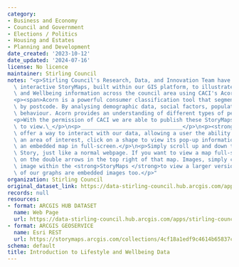 ```yaml
---
category:
- Business and Economy
- Council and Government
- Elections / Politics
- Housing and Estates
- Planning and Development
date_created: '2023-10-12'
date_updated: '2024-07-16'
license: No licence
maintainer: Stirling Council
notes: "<p>Stirling Council's Research, Data, and Innovation Team have created two\
  \ interactive StoryMaps, built within our GIS platform, to illustrate Lifestyle\
  \ and Wellbeing information across the council area using CACI's Acorn datasets.</p>\n\
  <p><span>Acorn is a powerful consumer classification tool that segments the UK population\
  \ by postcode. By analysing demographic data, social factors, population and consumer\
  \ behaviour. Acorn provides an understanding of different types of people and places.</span></p>\n\
  <p>With the permission of CACI we are able to publish these StoryMaps for our communities\
  \ to view.\_</p>\n<p>________________________________</p>\n<p><strong>StoryMaps</strong>\
  \ offer a way to interact with our data, allowing a user the ability to move around\
  \ an area of interest, click on a shape to view its pop-up information, or view\
  \ an embedded map in full-screen.</p>\n<p>Simply scroll up and down through the\
  \ Story, just like a normal webpage. If you want to view a map full-screen, click\
  \ on the double arrows in the top right of that map. Images, simply click on an\
  \ image within the <strong>StoryMaps </strong>to view a larger version. Note; some\
  \ of our graphs are embedded images too.</p>"
organization: Stirling Council
original_dataset_link: https://data-stirling-council.hub.arcgis.com/apps/stirling-council::introduction-to-lifestyle-and-wellbeing-data
records: null
resources:
- format: ARCGIS HUB DATASET
  name: Web Page
  url: https://data-stirling-council.hub.arcgis.com/apps/stirling-council::introduction-to-lifestyle-and-wellbeing-data
- format: ARCGIS GEOSERVICE
  name: Esri REST
  url: https://storymaps.arcgis.com/collections/4cf18a1edf9c4614b65837c6373a74bf
schema: default
title: Introduction to Lifestyle and Wellbeing Data
---
```


